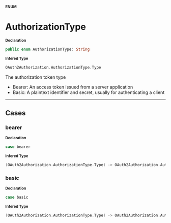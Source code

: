 <sub>**ENUM**</sub>
# AuthorizationType

<sub>**Declaration**</sub>
```swift
public enum AuthorizationType: String
```

<sub>**Infered Type**</sub>
```swift
OAuth2Authorization.AuthorizationType.Type
```

The authorization token type
- Bearer: An access token issued from a server application
- Basic: A plaintext identifier and secret, usually for authenticating a client

--------------------

## Cases
### bearer

<sub>**Declaration**</sub>
```swift
case bearer
```

<sub>**Infered Type**</sub>
```swift
(OAuth2Authorization.AuthorizationType.Type) -> OAuth2Authorization.AuthorizationType
```



### basic

<sub>**Declaration**</sub>
```swift
case basic
```

<sub>**Infered Type**</sub>
```swift
(OAuth2Authorization.AuthorizationType.Type) -> OAuth2Authorization.AuthorizationType
```





